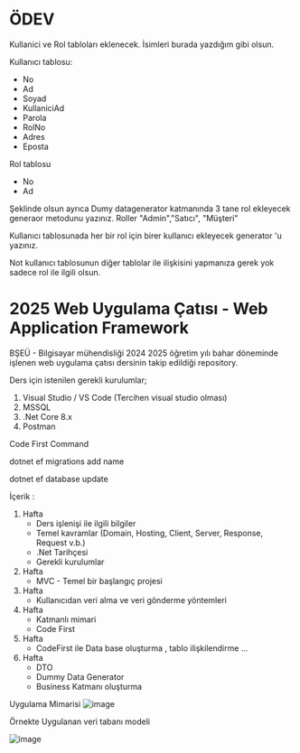 # ÖDEV
Kullanici ve Rol  tabloları eklenecek. İsimleri burada yazdığım gibi olsun.

Kullanıcı tablosu:
  * No
  * Ad
  * Soyad
  * KullaniciAd
  * Parola
  * RolNo
  * Adres
  * Eposta

Rol tablosu
  * No
  * Ad

Şeklinde olsun ayrıca Dumy datagenerator katmanında 3 tane rol ekleyecek generaor metodunu yazınız. Roller "Admin","Satıcı", "Müşteri"

Kullanıcı tablosunada her bir rol için birer kullanıcı ekleyecek generator 'u yazınız.

Not kullanıcı tablosunun diğer tablolar ile ilişkisini yapmanıza gerek yok sadece rol ile ilgili olsun.


# 2025 Web Uygulama Çatısı - Web Application Framework

BŞEÜ - Bilgisayar mühendisliği 2024 2025 öğretim yılı bahar döneminde işlenen web uygulama çatısı dersinin takip edildiği repository.

Ders için istenilen gerekli kurulumlar;
  1. Visual Studio / VS Code (Tercihen visual studio olması)
  2. MSSQL
  3. .Net Core 8.x
  4. Postman

Code First Command

dotnet ef migrations add name

dotnet ef database update

İçerik : 
  1. Hafta
     * Ders işlenişi ile ilgili bilgiler 
     * Temel kavramlar (Domain, Hosting, Client, Server, Response, Request v.b.)
     * .Net Tarihçesi
     * Gerekli kurulumlar
  2. Hafta
     * MVC - Temel bir başlangıç projesi
  3. Hafta
     * Kullanıcıdan veri alma ve veri gönderme yöntemleri
  4. Hafta
     * Katmanlı mimari
     * Code First
  5. Hafta
     * CodeFirst ile Data base oluşturma , tablo ilişkilendirme ...  
  6. Hafta
     * DTO
     * Dummy Data Generator
     * Business Katmanı oluşturma

Uygulama Mimarisi
![image](https://github.com/user-attachments/assets/7422aab9-8647-4a23-9319-803747e3c369)

Örnekte Uygulanan veri tabanı modeli 

![image](https://github.com/user-attachments/assets/368f069a-4e31-4012-b671-ab0d031b1743)


        
  
